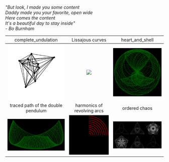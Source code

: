 _"But look, I made you some content  
Daddy made you your favorite, open wide  
Here comes the content  
It's a beautiful day to stay inside"  
\- Bo Burnham_

<span style="font-weight:normal"> complete_undulation </span> | <span style="font-weight:normal">  Lissajous curves | <span style="font-weight:normal"> heart_and_shell
:--------------------:|:------------------:|:--------------------:
  [<img src="https://raw.githubusercontent.com/NonDairyNeutrino/creative_coding/trunk/complete_undulation/complete_undulation.gif" width = 400 />](https://github.com/NonDairyNeutrino/creative_coding/blob/trunk/complete_undulation) | [<img src="https://github.com/NonDairyNeutrino/creative_coding/blob/trunk/lissajous/Lissajous_no_lines.gif?raw=true" width = 400 />](https://github.com/NonDairyNeutrino/creative_coding/blob/trunk/lissajous) | [<img src="https://github.com/NonDairyNeutrino/Twitch-Code/blob/trunk/double_pendulum/heart_and_shell.png?raw=true" width = 400 />](https://github.com/NonDairyNeutrino/Twitch-Code/blob/trunk/double_pendulum)
  traced path of the double pendulum | harmonics of revolving arcs | ordered chaos
  [<img src="https://github.com/NonDairyNeutrino/Twitch-Code/blob/trunk/double_pendulum/pen_path_black_bg.png?raw=true" width = 400 />](https://github.com/NonDairyNeutrino/Twitch-Code/blob/trunk/double_pendulum) | [<img src="https://raw.githubusercontent.com/NonDairyNeutrino/creative_coding/trunk/harmonics_of_revolving_arcs/harmonics.gif" width = 400 />](https://github.com/NonDairyNeutrino/creative_coding/blob/trunk/harmonics_of_revolving_arcs) | [<img src="https://github.com/NonDairyNeutrino/creative_coding/blob/trunk/splines/spline_complete_balanced.png?raw=true" width = 400 />](https://github.com/NonDairyNeutrino/creative_coding/tree/trunk/splines)
